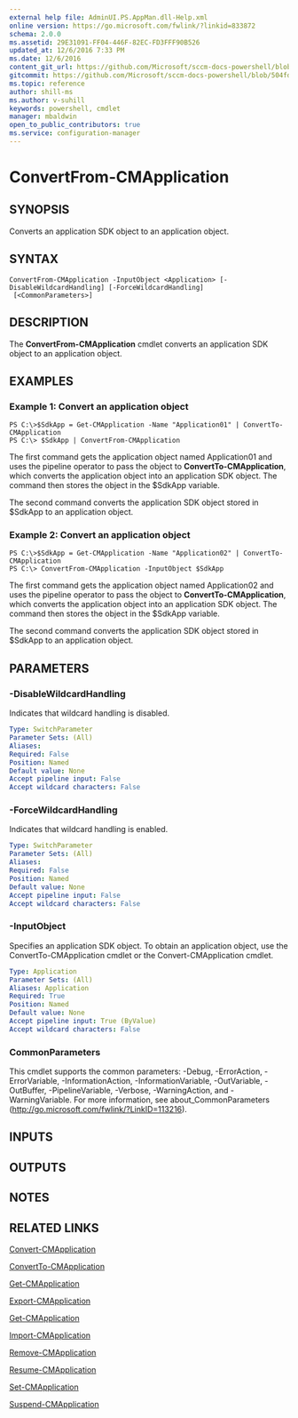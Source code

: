 ```yaml
---
external help file: AdminUI.PS.AppMan.dll-Help.xml
online version: https://go.microsoft.com/fwlink/?linkid=833872
schema: 2.0.0
ms.assetid: 29E31091-FF04-446F-82EC-FD3FFF90B526
updated_at: 12/6/2016 7:33 PM
ms.date: 12/6/2016
content_git_url: https://github.com/Microsoft/sccm-docs-powershell/blob/master/sccm-cmdlets/ConfigurationManager/vlatest/ConvertFrom-CMApplication.md
gitcommit: https://github.com/Microsoft/sccm-docs-powershell/blob/504fd5ae0c4dcc14877d18b3f201f0c5172688ce/sccm-cmdlets/ConfigurationManager/vlatest/ConvertFrom-CMApplication.md
ms.topic: reference
author: shill-ms
ms.author: v-suhill
keywords: powershell, cmdlet
manager: mbaldwin
open_to_public_contributors: true
ms.service: configuration-manager
---
```


# ConvertFrom-CMApplication

## SYNOPSIS
Converts an application SDK object to an application object.

## SYNTAX

```
ConvertFrom-CMApplication -InputObject <Application> [-DisableWildcardHandling] [-ForceWildcardHandling]
 [<CommonParameters>]
```

## DESCRIPTION
The **ConvertFrom-CMApplication** cmdlet converts an application SDK object to an application object.

## EXAMPLES

### Example 1: Convert an application object
```
PS C:\>$SdkApp = Get-CMApplication -Name "Application01" | ConvertTo-CMApplication
PS C:\> $SdkApp | ConvertFrom-CMApplication
```

The first command gets the application object named Application01 and uses the pipeline operator to pass the object to **ConvertTo-CMApplication**, which converts the application object into an application SDK object.
The command then stores the object in the $SdkApp variable.

The second command converts the application SDK object stored in $SdkApp to an application object.

### Example 2: Convert an application object
```
PS C:\>$SdkApp = Get-CMApplication -Name "Application02" | ConvertTo-CMApplication
PS C:\> ConvertFrom-CMApplication -InputObject $SdkApp
```

The first command gets the application object named Application02 and uses the pipeline operator to pass the object to **ConvertTo-CMApplication**, which converts the application object into an application SDK object.
The command then stores the object in the $SdkApp variable.

The second command converts the application SDK object stored in $SdkApp to an application object.

## PARAMETERS

### -DisableWildcardHandling
Indicates that wildcard handling is disabled.

```yaml
Type: SwitchParameter
Parameter Sets: (All)
Aliases: 
Required: False
Position: Named
Default value: None
Accept pipeline input: False
Accept wildcard characters: False
```

### -ForceWildcardHandling
Indicates that wildcard handling is enabled.

```yaml
Type: SwitchParameter
Parameter Sets: (All)
Aliases: 
Required: False
Position: Named
Default value: None
Accept pipeline input: False
Accept wildcard characters: False
```

### -InputObject
Specifies an application SDK object.
To obtain an application object, use the ConvertTo-CMApplication cmdlet or the Convert-CMApplication cmdlet.

```yaml
Type: Application
Parameter Sets: (All)
Aliases: Application
Required: True
Position: Named
Default value: None
Accept pipeline input: True (ByValue)
Accept wildcard characters: False
```

### CommonParameters
This cmdlet supports the common parameters: -Debug, -ErrorAction, -ErrorVariable, -InformationAction, -InformationVariable, -OutVariable, -OutBuffer, -PipelineVariable, -Verbose, -WarningAction, and -WarningVariable. For more information, see about_CommonParameters (http://go.microsoft.com/fwlink/?LinkID=113216).

## INPUTS

## OUTPUTS

## NOTES

## RELATED LINKS

[Convert-CMApplication](xref:ConfigurationManager/vlatest/Convert-CMApplication.md)

[ConvertTo-CMApplication](xref:ConfigurationManager/vlatest/ConvertTo-CMApplication.md)

[Get-CMApplication](xref:ConfigurationManager/vlatest/Get-CMApplication.md)

[Export-CMApplication](xref:ConfigurationManager/vlatest/Export-CMApplication.md)

[Get-CMApplication](xref:ConfigurationManager/vlatest/Get-CMApplication.md)

[Import-CMApplication](xref:ConfigurationManager/vlatest/Import-CMApplication.md)

[Remove-CMApplication](xref:ConfigurationManager/vlatest/Remove-CMApplication.md)

[Resume-CMApplication](xref:ConfigurationManager/vlatest/Resume-CMApplication.md)

[Set-CMApplication](xref:ConfigurationManager/vlatest/Set-CMApplication.md)

[Suspend-CMApplication](xref:ConfigurationManager/vlatest/Suspend-CMApplication.md)



